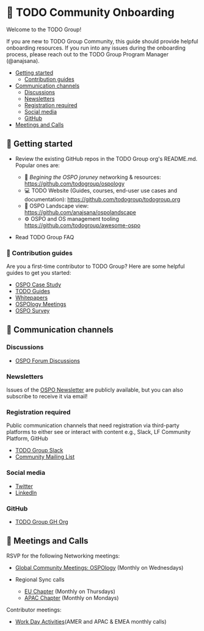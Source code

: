 # 📖 TODO Community Onboarding

Welcome to the TODO Group!

If you are new to TODO Group Community, this guide should provide helpful onboarding resources. If you run into any issues during the onboarding process, 
please reach out to the TODO Group Program Manager (@anajsana).

- [Getting started](#getting-started)
  - [Contribution guides](#contribution-guides)
- [Communication channels](#communication-channels)
  - [Discussions](#discussions)
  - [Newsletters](#newsletters)
  - [Registration required](#registration-required)
  - [Social media](#social-media)
  - [GitHub](#github)
- [Meetings and Calls](#meetings-and-calls)


<!--
TODO: Publish this info on the website to de-duplicate content
-->

## 🙋 Getting started

* Review the existing GitHub repos in the TODO Group org's README.md. Popular ones are:

    * 🦄 *Begining the OSPO joruney* networking & resources: https://github.com/todogroup/ospology
    * 💻 TODO Website (Guides, courses, end-user use cases and documentation): https://github.com/todogroup/todogroup.org
    * 🌅 OSPO Landscape view: https://github.com/anajsana/ospolandscape
    * ⚙️ OSPO and OS management tooling https://github.com/todogroup/awesome-ospo
    
* Read TODO Group FAQ

### 📝 Contribution guides

Are you a first-time contributor to TODO Group?
Here are some helpful guides to get you started:

- [OSPO Case Study](https://todogroup.org/guides/casestudies/todo-contribution-guidelines/)
- [TODO Guides](https://todogroup.org/guides/todo-guides-contribution-guidelines/)
- [Whitepapers](https://todogroup.org/guides/whitepaper-guidelines/)
- [OSPOlogy Meetings](https://github.com/todogroup/ospology/tree/main/meetings#what-are-ospology-monthly-meetings)
- [OSPO Survey](https://github.com/todogroup/osposurvey/tree/master/2022#how-to-contribute)

## 💬 Communication channels

### Discussions

- [OSPO Forum Discussions](https://github.com/todogroup/ospology/discussions)

### Newsletters

Issues of the [OSPO Newsletter](https://www.getrevue.co/profile/osponews) are
publicly available, but you can also subscribe to receive it via email!

### Registration required

Public communication channels that need registration via third-party platforms
to either see or interact with content e.g., Slack, LF Community Platform, GitHub

- [TODO Group Slack](https://join.slack.com/t/thetodogroup/shared_invite/zt-169ok18cz-Pi6tpVHTeW9254d1FpkLew)
- [Community Mailing List](https://docs.google.com/forms/d/e/1FAIpQLSeU0YGM_IJ6gY8E5IIiwXKD_FZi3kAVc4E9_-3dtTDyKMSjdA/viewform)

### Social media

- [Twitter](https://twitter.com/todogroup)
- [LinkedIn](https://www.linkedin.com/company/todo-group/)

### GitHub

- [TODO Group GH Org](https://github.com/todogroup/)

## 🚀 Meetings and Calls


RSVP for the following Networking meetings:

- [Global Community Meetings: OSPOlogy](https://community.linuxfoundation.org/todo-group/) (Monthly on Wednesdays)

- Regional Sync calls

    - [EU Chapter](https://community.linuxfoundation.org/todo-group-europe/) (Monthly on Thursdays)
    - [APAC Chapter](https://github.com/todogroup/ospology/blob/main/meetings/Sync%20Chapters/APAC-Sync.md) (Monthly on Mondays)

Contributor meetings:

- [Work Day Activities](https://github.com/todogroup/work-day-activities#schedule-and-meetings)(AMER and APAC & EMEA monthly calls)


[todo-pm]: https://github.com/anajsana
